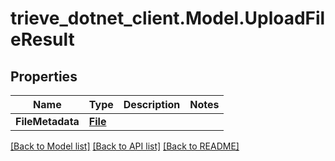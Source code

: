 # trieve_dotnet_client.Model.UploadFileResult

## Properties

Name | Type | Description | Notes
------------ | ------------- | ------------- | -------------
**FileMetadata** | [**File**](File.md) |  | 

[[Back to Model list]](../README.md#documentation-for-models) [[Back to API list]](../README.md#documentation-for-api-endpoints) [[Back to README]](../README.md)

